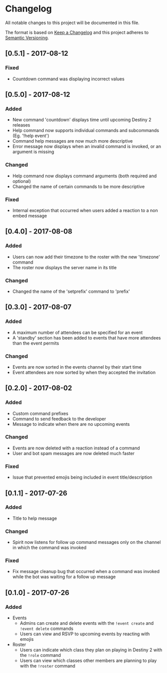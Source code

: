 # Changelog
All notable changes to this project will be documented in this file.

The format is based on [Keep a Changelog](http://keepachangelog.com/en/1.0.0/)
and this project adheres to [Semantic Versioning](http://semver.org/spec/v2.0.0.html).

## [0.5.1] - 2017-08-12
### Fixed
- Countdown command was displaying incorrect values

## [0.5.0] - 2017-08-12
### Added
- New command 'countdown' displays time until upcoming Destiny 2 releases
- Help command now supports individual commands and subcommands (Eg. '!help event')
- Command help messages are now much more descriptive
- Error message now displays when an invalid command is invoked, or an argument is missing
### Changed
- Help command now displays command arguments (both required and optional)
- Changed the name of certain commands to be more descriptive
### Fixed
- Internal exception that occurred when users added a reaction to a non embed message

## [0.4.0] - 2017-08-08
### Added
- Users can now add their timezone to the roster with the new 'timezone' command
- The roster now displays the server name in its title
### Changed
- Changed the name of the 'setprefix' command to 'prefix'

## [0.3.0] - 2017-08-07
### Added
- A maximum number of attendees can be specified for an event
- A 'standby' section has been added to events that have more attendees than the event permits
### Changed
- Events are now sorted in the events channel by their start time
- Event attendees are now sorted by when they accepted the invitation

## [0.2.0] - 2017-08-02
### Added
- Custom command prefixes
- Command to send feedback to the developer
- Message to indicate when there are no upcoming events
### Changed
- Events are now deleted with a reaction instead of a command
- User and bot spam messages are now deleted much faster
### Fixed
- Issue that prevented emojis being included in event title/description

## [0.1.1] - 2017-07-26
### Added
- Title to help message
### Changed
- Spirit now listens for follow up command messages only on the channel in which the command was invoked
### Fixed
- Fix message cleanup bug that occurred when a command was invoked while the bot was waiting for a follow up message

## [0.1.0] - 2017-07-26
### Added
- Events
  - Admins can create and delete events with the `!event create` and `!event delete` commands
  - Users can view and RSVP to upcoming events by reacting with emojis
- Roster
  - Users can indicate which class they plan on playing in Destiny 2 with the `!role` command
  - Users can view which classes other members are planning to play with the `!roster` command
